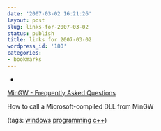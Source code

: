 ```yaml
---
date: '2007-03-02 16:21:26'
layout: post
slug: links-for-2007-03-02
status: publish
title: links for 2007-03-02
wordpress_id: '180'
categories:
- bookmarks
---
```



	
  *
		

[MinGW - Frequently Asked Questions](http://www.mingw.org/mingwfaq.shtml#faq-msvcdll)


		

How to call a Microsoft-compiled DLL from MinGW


		

(tags: [windows](http://del.icio.us/eob/windows) [programming](http://del.icio.us/eob/programming) [c++](http://del.icio.us/eob/c++))


	



